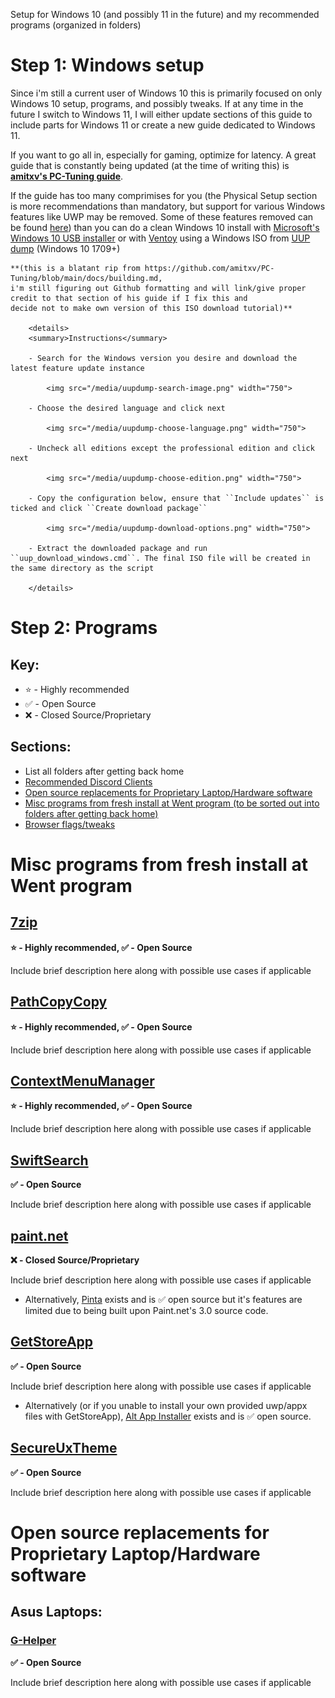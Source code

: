 Setup for Windows 10 (and possibly 11 in the future) and my recommended programs (organized in folders)

# Step 1: Windows setup
Since i'm still a current user of Windows 10 this is primarily focused on only Windows 10 setup, programs, and possibly tweaks. If at any time in the future I switch to Windows 11, I will either update sections of this guide to include parts for Windows 11 or create a new guide dedicated to Windows 11.

If you want to go all in, especially for gaming, optimize for latency. A great guide that is constantly being updated (at the time of writing this) is **[amitxv's PC-Tuning guide](https://github.com/amitxv/PC-Tuning)**.

If the guide has too many comprimises for you (the Physical Setup section is more recommendations than mandatory, but support for various Windows features like UWP may be removed. Some of these features removed can be found [here](https://www.startpage.com/sp/search?query=does+fedora+support+ntfs&cat=web&pl=opensearch&language=english)) than you can do a clean Windows 10 install with [Microsoft's Windows 10 USB installer](https://www.microsoft.com/en-gb/software-download/windows10) or with [Ventoy](https://github.com/ventoy/Ventoy) using a Windows ISO from [UUP dump](https://uupdump.net) (Windows 10 1709+)

    **(this is a blatant rip from https://github.com/amitxv/PC-Tuning/blob/main/docs/building.md,
    i'm still figuring out Github formatting and will link/give proper credit to that section of his guide if I fix this and
    decide not to make own version of this ISO download tutorial)**
    
        <details>
        <summary>Instructions</summary>

        - Search for the Windows version you desire and download the latest feature update instance

            <img src="/media/uupdump-search-image.png" width="750">

        - Choose the desired language and click next

            <img src="/media/uupdump-choose-language.png" width="750">

        - Uncheck all editions except the professional edition and click next

            <img src="/media/uupdump-choose-edition.png" width="750">

        - Copy the configuration below, ensure that ``Include updates`` is ticked and click ``Create download package``

            <img src="/media/uupdump-download-options.png" width="750">

        - Extract the downloaded package and run ``uup_download_windows.cmd``. The final ISO file will be created in the same directory as the script

        </details>
        

# Step 2: Programs

## Key:
   - ⭐ - Highly recommended
   - ✅ - Open Source
   - ❌ - Closed Source/Proprietary


## Sections:
   - List all folders after getting back home
   - [Recommended Discord Clients](#recommended-discord-clients)
   - [Open source replacements for Proprietary Laptop/Hardware software](#open-source-replacements-for-proprietary-laptop/hardware-software)
   - [Misc programs from fresh install at Went program (to be sorted out into folders after getting back home)](#misc-programs-from-fresh-install-at-went-program)
   - [Browser flags/tweaks](#browser-flags/tweaks)


# Misc programs from fresh install at Went program

## [7zip](https://www.7-zip.org/)
__⭐ - Highly recommended, ✅ - Open Source__

Include brief description here along with possible use cases if applicable

## [PathCopyCopy](https://github.com/clechasseur/pathcopycopy)
__⭐ - Highly recommended, ✅ - Open Source__

Include brief description here along with possible use cases if applicable

## [ContextMenuManager](https://github.com/BluePointLilac/ContextMenuManager/blob/master/README-en.md)
__⭐ - Highly recommended, ✅ - Open Source__

Include brief description here along with possible use cases if applicable

## [SwiftSearch](https://sourceforge.net/projects/swiftsearch/)
__✅ - Open Source__

Include brief description here along with possible use cases if applicable

## [paint.net](https://www.getpaint.net/download.html)
__❌ - Closed Source/Proprietary__

Include brief description here along with possible use cases if applicable
   - Alternatively, [Pinta](https://www.pinta-project.com/) exists and is ✅ open source but it's features are limited due to being built upon Paint.net's 3.0 source code.


## [GetStoreApp](https://github.com/Gaoyifei1011/GetStoreApp/blob/master/Description/README_EN-US.md)
__✅ - Open Source__

Include brief description here along with possible use cases if applicable
   - Alternatively (or if you unable to install your own provided uwp/appx files with GetStoreApp), [Alt App Installer](https://github.com/m-jishnu/alt-app-installer) exists and is ✅ open source.

## [SecureUxTheme](https://github.com/namazso/SecureUxTheme)
__✅ - Open Source__

Include brief description here along with possible use cases if applicable


# Open source replacements for Proprietary Laptop/Hardware software

## Asus Laptops:


### [G-Helper](https://github.com/seerge/g-helper)
__✅ - Open Source__

Include brief description here along with possible use cases if applicable
